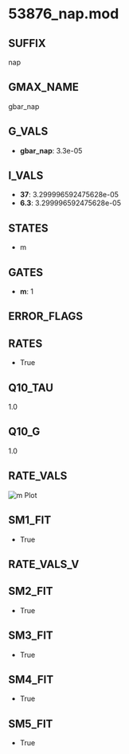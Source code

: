 # 53876_nap.mod

## SUFFIX

nap

## GMAX_NAME

gbar_nap

## G_VALS

- **gbar_nap**: 3.3e-05

## I_VALS

- **37**: 3.299996592475628e-05
- **6.3**: 3.299996592475628e-05

## STATES

- m

## GATES

- **m**: 1

## ERROR_FLAGS


## RATES

- True

## Q10_TAU

1.0

## Q10_G

1.0

## RATE_VALS

![m Plot](/Users/pbozelos/Dropbox/icg-Chai-Panos/supermodels/output_markdown_files/Na/53876_nap.mod/images/m.png)

## SM1_FIT

- True

## RATE_VALS_V

## SM2_FIT

- True

## SM3_FIT

- True

## SM4_FIT

- True

## SM5_FIT

- True


